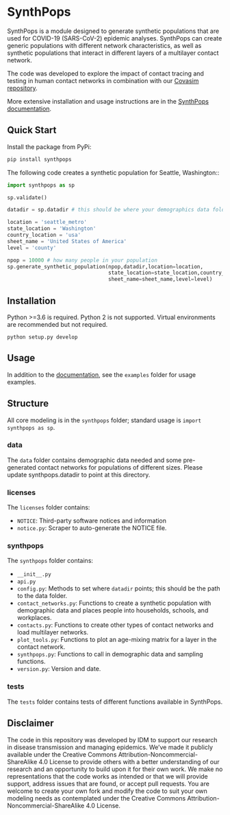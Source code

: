 # SynthPops

SynthPops is a module designed to generate synthetic populations that are used for COVID-19 (SARS-CoV-2) epidemic analyses. SynthPops can create generic populations with different network characteristics, as well as synthetic populations that interact in different layers of a multilayer contact network.


The code was developed to explore the impact of contact tracing and testing in human contact networks in combination with our [Covasim repository](https://github.com/InstituteforDiseaseModeling/covasim).

More extensive installation and usage instructions are in the [SynthPops documentation](https://institutefordiseasemodeling.github.io/synthpops/).

## Quick Start
Install the package from PyPi:
```bash
pip install synthpops
```

The following code creates a synthetic population for Seattle, Washington::
```python
import synthpops as sp

sp.validate()

datadir = sp.datadir # this should be where your demographics data folder resides

location = 'seattle_metro'
state_location = 'Washington'
country_location = 'usa'
sheet_name = 'United States of America'
level = 'county'

npop = 10000 # how many people in your population
sp.generate_synthetic_population(npop,datadir,location=location,
                                 state_location=state_location,country_location=country_location,
                                 sheet_name=sheet_name,level=level)
```

## Installation

Python >=3.6 is required. Python 2 is not supported. Virtual environments are recommended but not required.

`python setup.py develop`

## Usage

In addition to the [documentation](https://institutefordiseasemodeling.github.io/synthpops/usage.html), see the `examples` folder for usage examples.

## Structure

All core modeling is in the `synthpops` folder; standard usage is `import synthpops as sp`.

### data

The `data` folder contains demographic data needed and some pre-generated contact networks for populations of different sizes. Please update synthpops.datadir to point at this directory.

### licenses

The `licenses` folder contains:
* `NOTICE`: Third-party software notices and information
* `notice.py`: Scraper to auto-generate the NOTICE file.

### synthpops

The `synthpops` folder contains:

* `__init__.py`
* `api.py`
* `config.py`: Methods to set where `datadir` points; this should be the path to the data folder.
* `contact_networks.py`: Functions to create a synthetic population with demographic data and places people into households, schools, and workplaces.
* `contacts.py`: Functions to create other types of contact networks and load multilayer networks.
* `plot_tools.py`: Functions to plot an age-mixing matrix for a layer in the contact network.
* `synthpops.py`: Functions to call in demographic data and sampling functions.
* `version.py`: Version and date.

### tests

The `tests` folder contains tests of different functions available in SynthPops.

## Disclaimer


The code in this repository was developed by IDM to support our research in disease transmission and managing epidemics. We’ve made it publicly available under the Creative Commons Attribution-Noncommercial-ShareAlike 4.0 License to provide others with a better understanding of our research and an opportunity to build upon it for their own work. We make no representations that the code works as intended or that we will provide support, address issues that are found, or accept pull requests. You are welcome to create your own fork and modify the code to suit your own modeling needs as contemplated under the Creative Commons Attribution-Noncommercial-ShareAlike 4.0 License.


